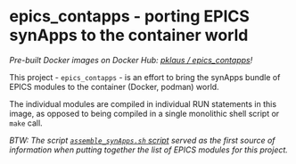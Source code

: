 # epics\_contapps - porting EPICS synApps to the container world

*Pre-built Docker images on Docker Hub: [pklaus / epics\_contapps][]!*

This project - `epics_contapps` - is an effort to bring the synApps bundle
of EPICS modules to the container (Docker, podman) world.

The individual modules are compiled in individual RUN statements in this image,
as opposed to being compiled in a single monolithic shell script or `make` call.

*BTW: The script [`assemble_synApps.sh` script][] served as the first source
of information when putting together the list of EPICS modules for this project.*

[pklaus / epics\_contapps]: https://hub.docker.com/r/pklaus/epics_contapps
[`assemble_synApps.sh` script]: https://github.com/EPICS-synApps/support/blob/master/assemble_synApps.sh
